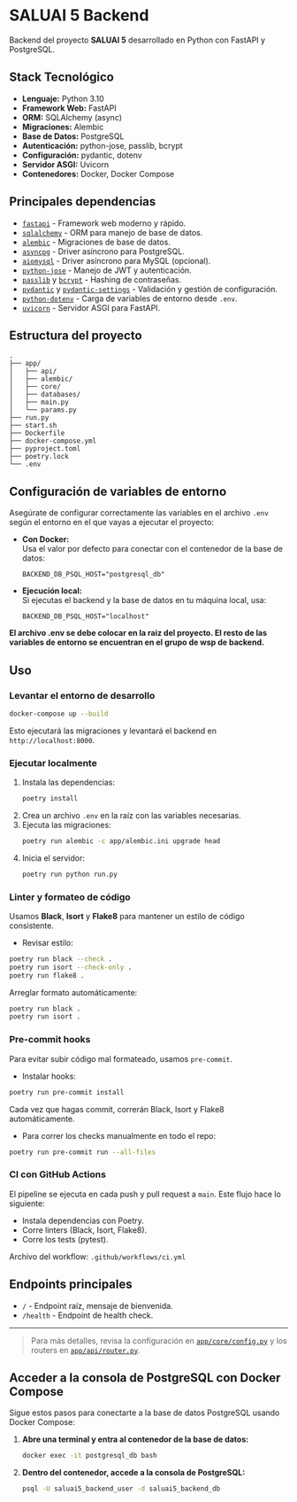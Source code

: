 # SALUAI 5 Backend

Backend del proyecto **SALUAI 5** desarrollado en Python con FastAPI y PostgreSQL.

## Stack Tecnológico

- **Lenguaje:** Python 3.10
- **Framework Web:** FastAPI
- **ORM:** SQLAlchemy (async)
- **Migraciones:** Alembic
- **Base de Datos:** PostgreSQL
- **Autenticación:** python-jose, passlib, bcrypt
- **Configuración:** pydantic, dotenv
- **Servidor ASGI:** Uvicorn
- **Contenedores:** Docker, Docker Compose

## Principales dependencias

- [`fastapi`](https://fastapi.tiangolo.com/) - Framework web moderno y rápido.
- [`sqlalchemy`](https://www.sqlalchemy.org/) - ORM para manejo de base de datos.
- [`alembic`](https://alembic.sqlalchemy.org/) - Migraciones de base de datos.
- [`asyncpg`](https://github.com/MagicStack/asyncpg) - Driver asíncrono para PostgreSQL.
- [`aiomysql`](https://aiomysql.readthedocs.io/) - Driver asíncrono para MySQL (opcional).
- [`python-jose`](https://python-jose.readthedocs.io/) - Manejo de JWT y autenticación.
- [`passlib`](https://passlib.readthedocs.io/) y [`bcrypt`](https://pypi.org/project/bcrypt/) - Hashing de contraseñas.
- [`pydantic`](https://docs.pydantic.dev/) y [`pydantic-settings`](https://docs.pydantic.dev/latest/usage/pydantic_settings/) - Validación y gestión de configuración.
- [`python-dotenv`](https://saurabh-kumar.com/python-dotenv/) - Carga de variables de entorno desde `.env`.
- [`uvicorn`](https://www.uvicorn.org/) - Servidor ASGI para FastAPI.

## Estructura del proyecto

```
.
├── app/
│   ├── api/
│   ├── alembic/
│   ├── core/
│   ├── databases/
│   ├── main.py
│   └── params.py
├── run.py
├── start.sh
├── Dockerfile
├── docker-compose.yml
├── pyproject.toml
├── poetry.lock
└── .env
```
## Configuración de variables de entorno

Asegúrate de configurar correctamente las variables en el archivo `.env` según el entorno en el que vayas a ejecutar el proyecto:

- **Con Docker:**  
  Usa el valor por defecto para conectar con el contenedor de la base de datos:
  ```env
  BACKEND_DB_PSQL_HOST="postgresql_db"
  ```

- **Ejecución local:**  
  Si ejecutas el backend y la base de datos en tu máquina local, usa:
  ```env
  BACKEND_DB_PSQL_HOST="localhost"
  ```

**El archivo .env se debe colocar en la raiz del proyecto. El resto de las variables de entorno se encuentran en el grupo de wsp de backend.**

## Uso

### Levantar el entorno de desarrollo

```sh
docker-compose up --build
```

Esto ejecutará las migraciones y levantará el backend en `http://localhost:8000`.

### Ejecutar localmente

1. Instala las dependencias:
    ```sh
    poetry install
    ```
2. Crea un archivo `.env` en la raíz con las variables necesarias.
3. Ejecuta las migraciones:
    ```sh
    poetry run alembic -c app/alembic.ini upgrade head
    ```
4. Inicia el servidor:
    ```sh
    poetry run python run.py
    ```
### Linter y formateo de código

Usamos **Black**, **Isort** y **Flake8** para mantener un estilo de código consistente.

- Revisar estilo:

```sh
poetry run black --check .
poetry run isort --check-only .
poetry run flake8 .
```

Arreglar formato automáticamente:

```sh
poetry run black .
poetry run isort .
```

### Pre-commit hooks

Para evitar subir código mal formateado, usamos `pre-commit`.

- Instalar hooks:

```sh
poetry run pre-commit install
```

Cada vez que hagas commit, correrán Black, Isort y Flake8 automáticamente.

- Para correr los checks manualmente en todo el repo:

```sh
poetry run pre-commit run --all-files
```

### CI con GitHub Actions

El pipeline se ejecuta en cada push y pull request a `main`.
Este flujo hace lo siguiente:

- Instala dependencias con Poetry.
- Corre linters (Black, Isort, Flake8).
- Corre los tests (pytest).

Archivo del workflow: `.github/workflows/ci.yml`


## Endpoints principales

- `/` - Endpoint raíz, mensaje de bienvenida.
- `/health` - Endpoint de health check.

---

> Para más detalles, revisa la configuración en [`app/core/config.py`](app/core/config.py) y los routers en [`app/api/router.py`](app/api/router.py).

## Acceder a la consola de PostgreSQL con Docker Compose

Sigue estos pasos para conectarte a la base de datos PostgreSQL usando Docker Compose:

1. **Abre una terminal y entra al contenedor de la base de datos:**

   ```sh
   docker exec -it postgresql_db bash
   ```
2. **Dentro del contenedor, accede a la consola de PostgreSQL:**

   ```sh
   psql -U saluai5_backend_user -d saluai5_backend_db
   ```